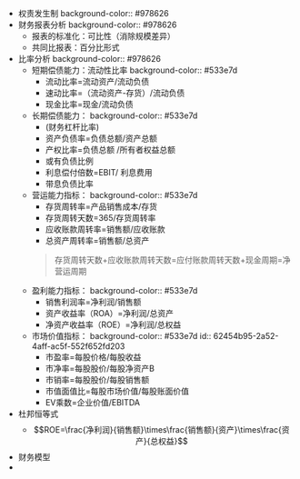 - 权责发生制
  background-color:: #978626
- 财务报表分析
  background-color:: #978626
	- 报表的标准化：可比性（消除规模差异）
	- 共同比报表：百分比形式
- 比率分析
  background-color:: #978626
	- 短期偿债能力：流动性比率
	  background-color:: #533e7d
		- 流动比率=流动资产/流动负债
		- 速动比率=（流动资产-存货）/流动负债
		- 现金比率=现金/流动负债
	- 长期偿债能力：
	  background-color:: #533e7d
		- (财务杠杆比率)
		- 资产负债率=负债总额/资产总额
		- 产权比率=负债总额 /所有者权益总额
		- 或有负债比例
		- 利息偿付倍数=EBIT/ 利息费用
		- 带息负债比率
	- 营运能力指标：
	  background-color:: #533e7d
	  * 存货周转率=产品销售成本/存货
	  * 存货周转天数=365/存货周转率
	  * 应收账款周转率=销售额/应收账款
	  * 总资产周转率=销售额/总资产
	  > 存货周转天数+应收账款周转天数=应付账款周转天数+现金周期=净营运周期
	- 盈利能力指标：
	  background-color:: #533e7d
	  * 销售利润率=净利润/销售额
	  * 资产收益率（ROA）=净利润/总资产
	  * 净资产收益率（ROE）=净利润/总权益
	- 市场价值指标：
	  background-color:: #533e7d
	  id:: 62454b95-2a52-4aff-ac5f-552f652fd203
	  * 市盈率=每股价格/每股收益
	  * 市净率=每股股价/每股净资产B
	  * 市销率=每股股价/每股销售额
	  * 市值面值比=每股市场价值/每股账面价值
	  * EV乘数=企业价值/EBITDA
- 杜邦恒等式
	- $$ROE=\frac{净利润}{销售额}\times\frac{销售额}{资产}\times\frac{资产}{总权益}$$
- 财务模型
-